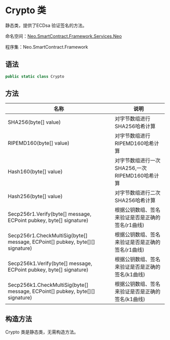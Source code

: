 # Crypto 类

静态类，提供了ECDsa 验证签名的方法。

命名空间：[Neo.SmartContract.Framework.Services.Neo](../neo.md)

程序集：Neo.SmartContract.Framework

## 语法

```c#
public static class Crypto
```

## 方法

| 名称                                       | 说明              |
| ---------------------------------------- | --------------- |
| SHA256(byte[] value) | 对字节数组进行SHA256哈希计算 |
| RIPEMD160(byte[] value) | 对字节数组进行RIPEMD160哈希计算 |
| Hash160(byte[] value) | 对字节数组进行一次SHA256,一次RIPEMD160哈希计算 |
| Hash256(byte[] value) | 对字节数组进行二次SHA256哈希计算 |
| Secp256r1.Verify(byte[] message, ECPoint pubkey, byte[] signature) | 根据公钥数组、签名来验证是否是正确的签名(r1曲线) |
| Secp256r1.CheckMultiSig(byte[] message, ECPoint[] pubkey, byte[][] signature) | 根据公钥数组、签名来验证是否是正确的签名(r1曲线) |
| Secp256k1.Verify(byte[] message, ECPoint pubkey, byte[] signature) | 根据公钥数组、签名来验证是否是正确的签名(k1曲线) |
| Secp256k1.CheckMultiSig(byte[] message, ECPoint[] pubkey, byte[][] signature) | 根据公钥数组、签名来验证是否是正确的签名(k1曲线) |

## 构造方法

Crypto 类是静态类，无需构造方法。